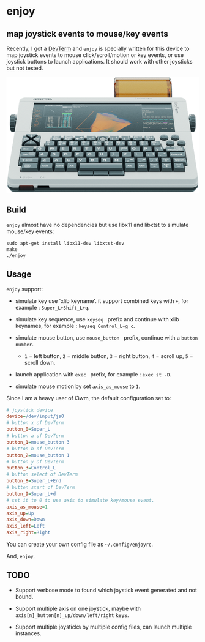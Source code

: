 # enjoy
## map joystick events to mouse/key events

Recently, I got a [DevTerm](https://www.clockworkpi.com/devterm) and `enjoy` is specially written for this device to map joystick events to mouse click/scroll/motion or key events, or use joystick buttons to launch applications. It should work with other joysticks but not tested.

![DevTerm](https://github.com/cjacker/enjoy/raw/main/DevTerm.png)

## Build

`enjoy` almost have no dependencies but use libx11 and libxtst to simulate mouse/key events:

```
sudo apt-get install libx11-dev libxtst-dev
make
./enjoy
```

## Usage

`enjoy` support:

* simulate key use 'xlib keyname'. it support combined keys with `+`, for example : `Super_L+Shift_L+q`.

* simulate key sequence, use `keyseq ` prefix and continue with xlib keynames, for example : `keyseq Control_L+g c`.

* simulate mouse button, use `mouse_button ` prefix, continue with a `button number`. 
    * `1` = left button, `2` = middle button, `3` = right button, `4` = scroll up, `5` = scroll down.

* launch application with `exec ` prefix, for example : `exec st -D`.

* simulate mouse motion by set `axis_as_mouse` to `1`. 


Since I am a heavy user of i3wm, the default configuration set to:

```ini
# joystick device
device=/dev/input/js0
# button x of DevTerm
button_0=Super_L
# button a of DevTerm
button_1=mouse_button 3
# button b of DevTerm
button_2=mouse_button 1
# button y of DevTerm
button_3=Control_L
# button select of DevTerm
button_8=Super_L+End
# button start of DevTerm
button_9=Super_L+d
# set it to 0 to use axis to simulate key/mouse event.
axis_as_mouse=1
axis_up=Up
axis_down=Down
axis_left=Left
axis_right=Right

```

You can create your own config file as `~/.config/enjoyrc`.

And, `enjoy`.

## TODO

* Support verbose mode to found which joystick event generated and not bound.

* Support multiple axis on one joystick, maybe with `axis[n]_button[n]_up/down/left/right` keys.

* Support multiple joysticks by multiple config files, can launch multiple instances.
